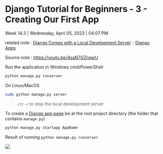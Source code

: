 # Django Tutorial for Beginners - 3 - Creating Our First App

Week 14.3 | Wednesday, April 05, 2023 | 04:07 PM

related note : [Django Comes with a Local Development Server](Django%20Comes%20with%20a%20Local%20Development%20Server.md) - [Django Apps](Django%20Apps.md)

Source note : <https://youtu.be/4saN7GZnawU>

Run the application in Windows cmd/PowerShell

```cmd
python manage.py runserver
```

On Linux/MacOS

```sh
sudo python manage.py server
```

> `ctr-c` to stop the local development server

To create a [Django app page](Django%20Apps.md) be at the root project directory (the folder that contains `manage.py`)

```cmd
python manage.py startapp AppName
```

Result of running `python manage.py runserver`

![](Pasted%20image%2020230405165700.png)
